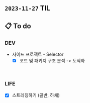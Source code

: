 ## `2023-11-27` TIL

## 📋 To do

### DEV
  
- 사이드 프로젝트 - Selector
  - [x] 코드 및 패키지 구조 분석 -> 도식화

<br>

### LIFE
- [x] 스트레칭하기 (골반, 하체)
